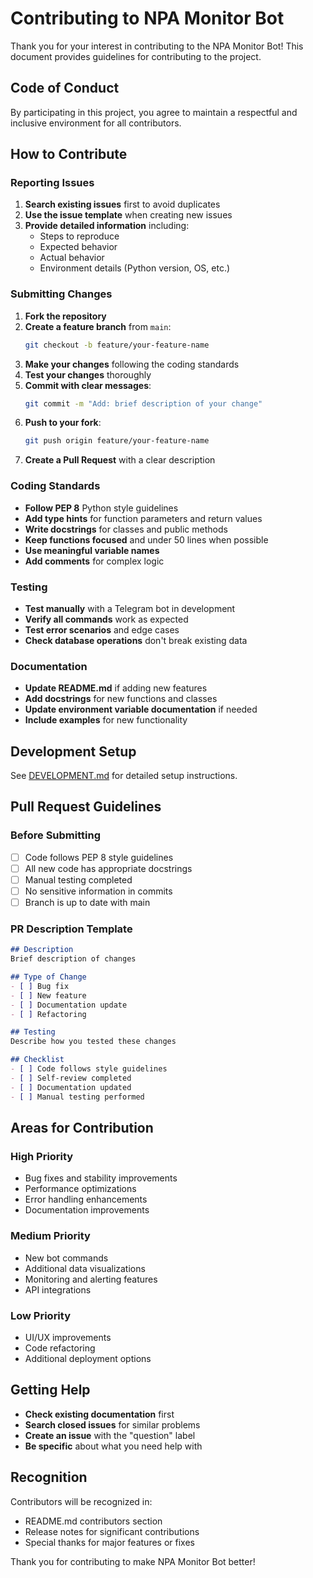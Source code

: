 # Contributing to NPA Monitor Bot

Thank you for your interest in contributing to the NPA Monitor Bot! This document provides guidelines for contributing to the project.

## Code of Conduct

By participating in this project, you agree to maintain a respectful and inclusive environment for all contributors.

## How to Contribute

### Reporting Issues

1. **Search existing issues** first to avoid duplicates
2. **Use the issue template** when creating new issues
3. **Provide detailed information** including:
   - Steps to reproduce
   - Expected behavior
   - Actual behavior
   - Environment details (Python version, OS, etc.)

### Submitting Changes

1. **Fork the repository**
2. **Create a feature branch** from `main`:
   ```bash
   git checkout -b feature/your-feature-name
   ```
3. **Make your changes** following the coding standards
4. **Test your changes** thoroughly
5. **Commit with clear messages**:
   ```bash
   git commit -m "Add: brief description of your change"
   ```
6. **Push to your fork**:
   ```bash
   git push origin feature/your-feature-name
   ```
7. **Create a Pull Request** with a clear description

### Coding Standards

- **Follow PEP 8** Python style guidelines
- **Add type hints** for function parameters and return values
- **Write docstrings** for classes and public methods
- **Keep functions focused** and under 50 lines when possible
- **Use meaningful variable names**
- **Add comments** for complex logic

### Testing

- **Test manually** with a Telegram bot in development
- **Verify all commands** work as expected
- **Test error scenarios** and edge cases
- **Check database operations** don't break existing data

### Documentation

- **Update README.md** if adding new features
- **Add docstrings** for new functions and classes
- **Update environment variable documentation** if needed
- **Include examples** for new functionality

## Development Setup

See [DEVELOPMENT.md](DEVELOPMENT.md) for detailed setup instructions.

## Pull Request Guidelines

### Before Submitting

- [ ] Code follows PEP 8 style guidelines
- [ ] All new code has appropriate docstrings
- [ ] Manual testing completed
- [ ] No sensitive information in commits
- [ ] Branch is up to date with main

### PR Description Template

```markdown
## Description
Brief description of changes

## Type of Change
- [ ] Bug fix
- [ ] New feature
- [ ] Documentation update
- [ ] Refactoring

## Testing
Describe how you tested these changes

## Checklist
- [ ] Code follows style guidelines
- [ ] Self-review completed
- [ ] Documentation updated
- [ ] Manual testing performed
```

## Areas for Contribution

### High Priority
- Bug fixes and stability improvements
- Performance optimizations
- Error handling enhancements
- Documentation improvements

### Medium Priority
- New bot commands
- Additional data visualizations
- Monitoring and alerting features
- API integrations

### Low Priority
- UI/UX improvements
- Code refactoring
- Additional deployment options

## Getting Help

- **Check existing documentation** first
- **Search closed issues** for similar problems
- **Create an issue** with the "question" label
- **Be specific** about what you need help with

## Recognition

Contributors will be recognized in:
- README.md contributors section
- Release notes for significant contributions
- Special thanks for major features or fixes

Thank you for contributing to make NPA Monitor Bot better!
